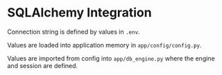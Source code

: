 # SQLAlchemy Integration

Connection string is defined by values in `.env`.

Values are loaded into application memory in `app/config/config.py`.

Values are imported from config into `app/db_engine.py` where the engine and session are defined.
